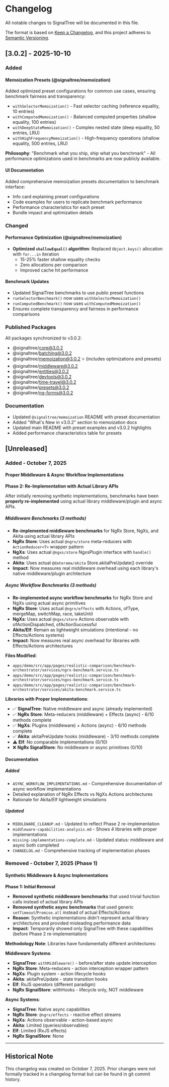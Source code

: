 # Changelog

All notable changes to SignalTree will be documented in this file.

The format is based on [Keep a Changelog](https://keepachangelog.com/en/1.0.0/),
and this project adheres to [Semantic Versioning](https://semver.org/spec/v2.0.0.html).

## [3.0.2] - 2025-10-10

### Added

#### Memoization Presets (@signaltree/memoization)

Added optimized preset configurations for common use cases, ensuring benchmark fairness and transparency:

- `withSelectorMemoization()` - Fast selector caching (reference equality, 10 entries)
- `withComputedMemoization()` - Balanced computed properties (shallow equality, 100 entries)
- `withDeepStateMemoization()` - Complex nested state (deep equality, 50 entries, LRU)
- `withHighFrequencyMemoization()` - High-frequency operations (shallow equality, 500 entries, LRU)

**Philosophy**: "Benchmark what you ship, ship what you benchmark" - All performance optimizations used in benchmarks are now publicly available.

#### UI Documentation

Added comprehensive memoization presets documentation to benchmark interface:
- Info card explaining preset configurations
- Code examples for users to replicate benchmark performance
- Performance characteristics for each preset
- Bundle impact and optimization details

### Changed

#### Performance Optimization (@signaltree/memoization)

- **Optimized `shallowEqual()` algorithm**: Replaced `Object.keys()` allocation with `for...in` iteration
  - 15-25% faster shallow equality checks
  - Zero allocations per comparison
  - Improved cache hit performance

#### Benchmark Updates

- Updated SignalTree benchmarks to use public preset functions
- `runSelectorBenchmark()` now uses `withSelectorMemoization()`
- `runComputedBenchmark()` now uses `withComputedMemoization()`
- Ensures complete transparency and fairness in performance comparisons

### Published Packages

All packages synchronized to v3.0.2:
- @signaltree/core@3.0.2
- @signaltree/batching@3.0.2
- @signaltree/memoization@3.0.2 ⭐ (includes optimizations and presets)
- @signaltree/middleware@3.0.2
- @signaltree/entities@3.0.2
- @signaltree/devtools@3.0.2
- @signaltree/time-travel@3.0.2
- @signaltree/presets@3.0.2
- @signaltree/ng-forms@3.0.2

### Documentation

- Updated `@signaltree/memoization` README with preset documentation
- Added "What's New in v3.0.2" section to memoization docs
- Updated main README with preset examples and v3.0.2 highlights
- Added performance characteristics table for presets

## [Unreleased]

### Added - October 7, 2025

#### Proper Middleware & Async Workflow Implementations

**Phase 2: Re-Implementation with Actual Library APIs**

After initially removing synthetic implementations, benchmarks have been **properly re-implemented** using actual library middleware/plugin and async APIs.

##### Middleware Benchmarks (3 methods)

- **Re-implemented middleware benchmarks** for NgRx Store, NgXs, and Akita using actual library APIs
- **NgRx Store**: Uses actual `@ngrx/store` meta-reducers with `ActionReducer<T>` wrapper pattern
- **NgXs**: Uses actual `@ngxs/store` NgxsPlugin interface with `handle()` method
- **Akita**: Uses actual `@datorama/akita` Store.akitaPreUpdate() override
- **Impact**: Now measures real middleware overhead using each library's native middleware/plugin architecture

##### Async Workflow Benchmarks (3 methods)

- **Re-implemented async workflow benchmarks** for NgRx Store and NgXs using actual async primitives
- **NgRx Store**: Uses actual `@ngrx/effects` with Actions, ofType, mergeMap, switchMap, race, takeUntil
- **NgXs**: Uses actual `@ngxs/store` Actions observable with ofActionDispatched, ofActionSuccessful
- **Akita/Elf**: Remain as lightweight simulations (intentional - no Effects/Actions systems)
- **Impact**: Now measures real async overhead for libraries with Effects/Actions architectures

**Files Modified**:

- `apps/demo/src/app/pages/realistic-comparison/benchmark-orchestrator/services/ngrx-benchmark.service.ts`
- `apps/demo/src/app/pages/realistic-comparison/benchmark-orchestrator/services/ngxs-benchmark.service.ts`
- `apps/demo/src/app/pages/realistic-comparison/benchmark-orchestrator/services/akita-benchmark.service.ts`

**Libraries with Proper Implementations**:

- ✅ **SignalTree**: Native middleware and async (already implemented)
- ✅ **NgRx Store**: Meta-reducers (middleware) + Effects (async) - 6/10 methods complete
- ✅ **NgXs**: Plugins (middleware) + Actions (async) - 6/10 methods complete
- ✅ **Akita**: akitaPreUpdate hooks (middleware) - 3/10 methods complete
- ⚠️ **Elf**: No comparable implementations (0/10)
- ❌ **NgRx SignalStore**: No middleware or async primitives (0/10)

#### Documentation

##### Added

- `ASYNC_WORKFLOW_IMPLEMENTATIONS.md` - Comprehensive documentation of async workflow implementations
- Detailed explanation of NgRx Effects vs NgXs Actions architectures
- Rationale for Akita/Elf lightweight simulations

##### Updated

- `MIDDLEWARE_CLEANUP.md` - Updated to reflect Phase 2 re-implementation
- `middleware-capabilities-analysis.md` - Shows 4 libraries with proper implementations
- `missing-implementations-complete.md` - Updated status: middleware and async both completed
- `CHANGELOG.md` - Comprehensive tracking of implementation phases

### Removed - October 7, 2025 (Phase 1)

#### Synthetic Middleware & Async Implementations

**Phase 1: Initial Removal**

- **Removed synthetic middleware benchmarks** that used trivial function calls instead of actual library APIs
- **Removed synthetic async benchmarks** that used generic `setTimeout`/`Promise.all` instead of actual Effects/Actions
- **Reason**: Synthetic implementations didn't represent actual library architectures and provided misleading performance data
- **Impact**: Temporarily showed only SignalTree with these capabilities (before Phase 2 re-implementation)

**Methodology Note**: Libraries have fundamentally different architectures:

**Middleware Systems**:

- **SignalTree**: `withMiddleware()` - before/after state update interception
- **NgRx Store**: Meta-reducers - action interception wrapper pattern
- **NgXs**: Plugin system - action lifecycle hooks
- **Akita**: akitaPreUpdate - state transition hooks
- **Elf**: RxJS operators (different paradigm)
- **NgRx SignalStore**: withHooks - lifecycle only, NOT middleware

**Async Systems**:

- **SignalTree**: Native async capabilities
- **NgRx Store**: `@ngrx/effects` - reactive effect streams
- **NgXs**: Actions observable - action-based async
- **Akita**: Limited (queries/observables)
- **Elf**: Limited (RxJS effects)
- **NgRx SignalStore**: None

---

## Historical Note

This changelog was created on October 7, 2025. Prior changes were not formally tracked in a changelog format but can be found in git commit history.
